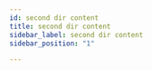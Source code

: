 ```yaml
---
id: second dir content
title: second dir content
sidebar_label: second dir content
sidebar_position: "1"

---
```

